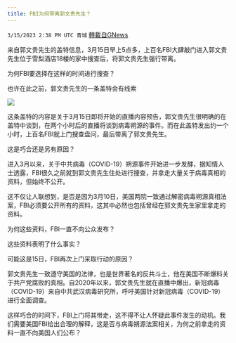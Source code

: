```yaml
---
title: FBI为何带离郭文贵先生？
---
```

`3/15/2023 2:38 PM UTC 青城` [轉載自GNews](https://gnews.org/articles/1016452)


来自郭文贵先生的盖特信息，3月15日早上5点多，上百名FBI大肆敲门进入郭文贵先生位于雪梨酒店18楼的家中搜查后，将郭文贵先生强行带离。

为何FBI要选择在这样的时间进行搜查？

也许在此之前，郭文贵先生的一条盖特会有线索


![](https://i.imgur.com/WIhn2tO.jpg)


这条盖特的内容是关于3月15日即将开始的直播内容预告，郭文贵先生很明确的在盖特中谈到，在两个小时后的直播将谈到病毒朔源的事件。而在此盖特发出约一个小时，上百名FBI就上门搜查盘问，最后带离了郭文贵先生。

这是巧合还是另有原因？

进入3月以来，关于中共病毒（COVID-19）朔源事件开始进一步发酵，据知情人士透露，FBI很久之前就到郭文贵先生住处进行搜查，并拿走大量关于病毒真相的资料，但始终不公开。

这不仅让人联想到，是否是因为3月10日，美国两院一致通过解密病毒朔源真相法案，FBI必须要公开所有的资料，这其中必然也包括曾经在郭文贵先生家里拿走的资料。

为何这些资料，FBI一直不向公众发布？

这些资料表明了什么事实？

可能这是15日，FBI再次上门采取行动的原因？

郭文贵先生一致遵守美国的法律，也是世界著名的反共斗士，他在美国不断爆料关于共产党腐败的真相。自2020年以来，郭文贵先生就在直播中爆出，新冠病毒（COVID-19）来自中共武汉病毒研究所，呼吁美国针对新冠病毒（COVID-19）进行全面调查。

这样巧合的时间下，FBI上门将其带走，这不得不让人怀疑此事件发生的动机。我们需要美国FBI给出合理的解释，这是否与病毒朔源法案相关，为何之前拿走的资料一直不向美国人们公布？
